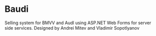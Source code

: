 # Baudi
Selling system for BMVV and Audl using ASP.NET Web Forms for server side services.
Designed by Andrei Mitev and Vladimir Sopotlyanov

